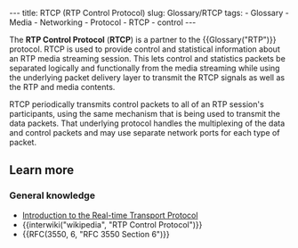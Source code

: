 --- title: RTCP (RTP Control Protocol) slug: Glossary/RTCP tags: - Glossary - Media - Networking - Protocol - RTCP - control ---

<span class="seoSummary">The **RTP Control Protocol** (**RTCP**) is a partner to the {{Glossary("RTP")}} protocol. RTCP is used to provide control and statistical information about an RTP media streaming session.</span> This lets control and statistics packets be separated logically and functionally from the media streaming while using the underlying packet delivery layer to transmit the RTCP signals as well as the RTP and media contents.

RTCP periodically transmits control packets to all of an RTP session's participants, using the same mechanism that is being used to transmit the data packets. That underlying protocol handles the multiplexing of the data and control packets and may use separate network ports for each type of packet.

## Learn more

### General knowledge

- [Introduction to the Real-time Transport Protocol](/en-US/docs/Web/API/WebRTC_API/Intro_to_RTP)
- {{interwiki("wikipedia", "RTP Control Protocol")}}
- {{RFC(3550, 6, "RFC 3550 Section 6")}}
